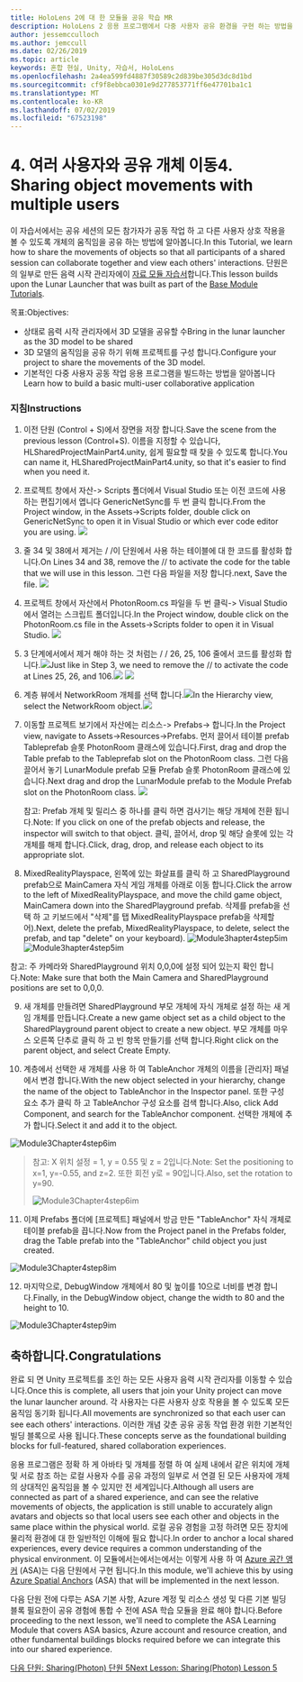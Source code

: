 ```yaml
---
title: HoloLens 2에 대 한 모듈을 공유 학습 MR
description: HoloLens 2 응용 프로그램에서 다중 사용자 공유 환경을 구현 하는 방법을 알아보려면이 과정을 완료 합니다.
author: jessemcculloch
ms.author: jemccull
ms.date: 02/26/2019
ms.topic: article
keywords: 혼합 현실, Unity, 자습서, HoloLens
ms.openlocfilehash: 2a4ea599fd4887f30589c2d839be305d3dc8d1bd
ms.sourcegitcommit: cf9f8ebbca0301e9d277853771ff6e47701ba1c1
ms.translationtype: MT
ms.contentlocale: ko-KR
ms.lasthandoff: 07/02/2019
ms.locfileid: "67523198"
---
```

# <a name="4-sharing-object-movements-with-multiple-users"></a><span data-ttu-id="e6876-104">4. 여러 사용자와 공유 개체 이동</span><span class="sxs-lookup"><span data-stu-id="e6876-104">4. Sharing object movements with multiple users</span></span>

<span data-ttu-id="e6876-105">이 자습서에서는 공유 세션의 모든 참가자가 공동 작업 하 고 다른 사용자 상호 작용을 볼 수 있도록 개체의 움직임을 공유 하는 방법에 알아봅니다.</span><span class="sxs-lookup"><span data-stu-id="e6876-105">In this Tutorial, we learn how to share the movements of objects so that all participants of a shared session can collaborate together and view each others' interactions.</span></span> <span data-ttu-id="e6876-106">단원은의 일부로 만든 음력 시작 관리자에이 [자료 모듈 자습서](mrlearning-base.md)합니다.</span><span class="sxs-lookup"><span data-stu-id="e6876-106">This lesson builds upon the Lunar Launcher that was built as part of the [Base Module Tutorials](mrlearning-base.md).</span></span>

<span data-ttu-id="e6876-107">목표:</span><span class="sxs-lookup"><span data-stu-id="e6876-107">Objectives:</span></span>

- <span data-ttu-id="e6876-108">상태로 음력 시작 관리자에서 3D 모델을 공유할 수</span><span class="sxs-lookup"><span data-stu-id="e6876-108">Bring in the lunar launcher as the 3D model to be shared</span></span>
- <span data-ttu-id="e6876-109">3D 모델의 움직임을 공유 하기 위해 프로젝트를 구성 합니다.</span><span class="sxs-lookup"><span data-stu-id="e6876-109">Configure your project to share the movements of the 3D model.</span></span>
- <span data-ttu-id="e6876-110">기본적인 다중 사용자 공동 작업 응용 프로그램을 빌드하는 방법을 알아봅니다</span><span class="sxs-lookup"><span data-stu-id="e6876-110">Learn how to build a basic multi-user collaborative application</span></span>

### <a name="instructions"></a><span data-ttu-id="e6876-111">지침</span><span class="sxs-lookup"><span data-stu-id="e6876-111">Instructions</span></span>


1. <span data-ttu-id="e6876-112">이전 단원 (Control + S)에서 장면을 저장 합니다.</span><span class="sxs-lookup"><span data-stu-id="e6876-112">Save the scene from the previous lesson (Control+S).</span></span> <span data-ttu-id="e6876-113">이름을 지정할 수 있습니다, HLSharedProjectMainPart4.unity, 쉽게 필요할 때 찾을 수 있도록 합니다.</span><span class="sxs-lookup"><span data-stu-id="e6876-113">You can name it, HLSharedProjectMainPart4.unity, so that it's easier to find when you need it.</span></span>

2. <span data-ttu-id="e6876-114">프로젝트 창에서 자산-> Scripts 폴더에서 Visual Studio 또는 이전 코드에 사용 하는 편집기에서 엽니다 GenericNetSync를 두 번 클릭 합니다.</span><span class="sxs-lookup"><span data-stu-id="e6876-114">From the Project window, in the Assets->Scripts folder, double click on GenericNetSync to open it in Visual Studio or which ever code editor you are using.</span></span>  ![](images/module3chapter4updatestep2.png)

3. <span data-ttu-id="e6876-115">줄 34 및 38에서 제거는 / /이 단원에서 사용 하는 테이블에 대 한 코드를 활성화 합니다.</span><span class="sxs-lookup"><span data-stu-id="e6876-115">On Lines 34 and 38, remove the // to activate the code for the table that we will use in this lesson.</span></span> <span data-ttu-id="e6876-116">그런 다음 파일을 저장 합니다.</span><span class="sxs-lookup"><span data-stu-id="e6876-116">next, Save the file.</span></span> ![](images/module3chapter4updatestep3.png)

4. <span data-ttu-id="e6876-117">프로젝트 창에서 자산에서 PhotonRoom.cs 파일을 두 번 클릭-> Visual Studio에서 열려는 스크립트 폴더입니다.</span><span class="sxs-lookup"><span data-stu-id="e6876-117">In the Project window, double click on the PhotonRoom.cs file in the Assets->Scripts folder to open it in Visual Studio.</span></span> ![](images/module3chapter4updatestep4.png)

5. <span data-ttu-id="e6876-118">3 단계에서에서 제거 해야 하는 것 처럼는 / / 26, 25, 106 줄에서 코드를 활성화 합니다.![](images/module3chapter4updatestep5a.png)</span><span class="sxs-lookup"><span data-stu-id="e6876-118">Just like in Step 3, we need to remove the // to activate the code at Lines 25, 26, and 106.![](images/module3chapter4updatestep5a.png)</span></span> ![](images/module3chapter4updatestep5b.png)

6. <span data-ttu-id="e6876-119">계층 뷰에서 NetworkRoom 개체를 선택 합니다.![](images/module3chapter4updatestep6.png)</span><span class="sxs-lookup"><span data-stu-id="e6876-119">In the Hierarchy view, select the NetworkRoom object.![](images/module3chapter4updatestep6.png)</span></span>

7. <span data-ttu-id="e6876-120">이동할 프로젝트 보기에서 자산에는 리소스-> Prefabs-> 합니다.</span><span class="sxs-lookup"><span data-stu-id="e6876-120">In the Project view, navigate to Assets->Resources->Prefabs.</span></span> <span data-ttu-id="e6876-121">먼저 끌어서 테이블 prefab Tableprefab 슬롯 PhotonRoom 클래스에 있습니다.</span><span class="sxs-lookup"><span data-stu-id="e6876-121">First, drag and drop the Table prefab to the Tableprefab slot on the PhotonRoom class.</span></span> <span data-ttu-id="e6876-122">그런 다음 끌어서 놓기 LunarModule prefab 모듈 Prefab 슬롯 PhotonRoom 클래스에 있습니다.</span><span class="sxs-lookup"><span data-stu-id="e6876-122">Next drag and drop the LunarModule prefab to the Module Prefab slot on the PhotonRoom class.</span></span> ![](images/module3chapter4updatestep7.png)

   <span data-ttu-id="e6876-123">참고: Prefab 개체 및 릴리스 중 하나를 클릭 하면 검사기는 해당 개체에 전환 됩니다.</span><span class="sxs-lookup"><span data-stu-id="e6876-123">Note: If you click on one of the prefab objects and release, the inspector will switch to that object.</span></span> <span data-ttu-id="e6876-124">클릭, 끌어서, drop 및 해당 슬롯에 있는 각 개체를 해제 합니다.</span><span class="sxs-lookup"><span data-stu-id="e6876-124">Click, drag, drop, and release each object to its appropriate slot.</span></span>



8. <span data-ttu-id="e6876-125">MixedRealityPlayspace, 왼쪽에 있는 화살표를 클릭 하 고 SharedPlayground prefab으로 MainCamera 자식 게임 개체를 아래로 이동 합니다.</span><span class="sxs-lookup"><span data-stu-id="e6876-125">Click the arrow to the left of MixedRealityPlayspace, and move the child game object, MainCamera down into the SharedPlayground prefab.</span></span> <span data-ttu-id="e6876-126">삭제를 prefab을 선택 하 고 키보드에서 "삭제"를 탭 MixedRealityPlayspace prefab을 삭제할 어).</span><span class="sxs-lookup"><span data-stu-id="e6876-126">Next, delete the prefab, MixedRealityPlayspace, to delete, select the prefab, and tap "delete" on your keyboard).</span></span>
<span data-ttu-id="e6876-127">![Module3hapter4step5im](images/module3chapter4step5im.PNG)</span><span class="sxs-lookup"><span data-stu-id="e6876-127">![Module3hapter4step5im](images/module3chapter4step5im.PNG)</span></span>

<span data-ttu-id="e6876-128">참고:  주 카메라와 SharedPlayground 위치 0,0,0에 설정 되어 있는지 확인 합니다.</span><span class="sxs-lookup"><span data-stu-id="e6876-128">Note:  Make sure that both the Main Camera and SharedPlayground positions are set to 0,0,0.</span></span>

9. <span data-ttu-id="e6876-129">새 개체를 만들려면 SharedPlayground 부모 개체에 자식 개체로 설정 하는 새 게임 개체를 만듭니다.</span><span class="sxs-lookup"><span data-stu-id="e6876-129">Create a new game object set as a child object to the SharedPlayground parent object to create a new object.</span></span> <span data-ttu-id="e6876-130">부모 개체를 마우스 오른쪽 단추로 클릭 하 고 빈 항목 만들기를 선택 합니다.</span><span class="sxs-lookup"><span data-stu-id="e6876-130">Right click on the parent object, and select Create Empty.</span></span> 

10. <span data-ttu-id="e6876-131">계층에서 선택한 새 개체를 사용 하 여 TableAnchor 개체의 이름을 [관리자] 패널에서 변경 합니다.</span><span class="sxs-lookup"><span data-stu-id="e6876-131">With the new object selected in your hierarchy, change the name of the object to TableAnchor in the Inspector panel.</span></span> <span data-ttu-id="e6876-132">또한 구성 요소 추가 클릭 하 고 TableAnchor 구성 요소를 검색 합니다.</span><span class="sxs-lookup"><span data-stu-id="e6876-132">Also, click Add Component, and search for the TableAnchor component.</span></span> <span data-ttu-id="e6876-133">선택한 개체에 추가 합니다.</span><span class="sxs-lookup"><span data-stu-id="e6876-133">Select it and add it to the object.</span></span> 

![Module3Chapter4step6im](images/module3chapter4step7im.PNG)

> <span data-ttu-id="e6876-135">참고: X 위치 설정 = 1, y = 0.55 및 z = 2입니다.</span><span class="sxs-lookup"><span data-stu-id="e6876-135">Note: Set the positioning to x=1, y=-0.55, and z=2.</span></span> <span data-ttu-id="e6876-136">또한 회전 y로 = 90입니다.</span><span class="sxs-lookup"><span data-stu-id="e6876-136">Also, set the rotation to y=90.</span></span> 
>
> ![Module3Chapter4step6im](images/module3chapter4noteim.PNG)

11. <span data-ttu-id="e6876-138">이제 Prefabs 폴더에 [프로젝트] 패널에서 방금 만든 "TableAnchor" 자식 개체로 테이블 prefab을 끕니다.</span><span class="sxs-lookup"><span data-stu-id="e6876-138">Now from the Project panel in the Prefabs folder, drag the Table prefab into the "TableAnchor" child object you just created.</span></span>

![Module3Chapter4step8im](images/module3chapter4step8im.PNG)



12. <span data-ttu-id="e6876-140">마지막으로, DebugWindow 개체에서 80 및 높이를 10으로 너비를 변경 합니다.</span><span class="sxs-lookup"><span data-stu-id="e6876-140">Finally, in the DebugWindow object, change the width to 80 and the height to 10.</span></span>

![Module3Chapter4step9im](images/module3chapter4step11im.PNG)




## <a name="congratulations"></a><span data-ttu-id="e6876-142">축하합니다.</span><span class="sxs-lookup"><span data-stu-id="e6876-142">Congratulations</span></span>


<span data-ttu-id="e6876-143">완료 되 면 Unity 프로젝트를 조인 하는 모든 사용자 음력 시작 관리자를 이동할 수 있습니다.</span><span class="sxs-lookup"><span data-stu-id="e6876-143">Once this is complete, all users that join your Unity project can move the lunar launcher around.</span></span> <span data-ttu-id="e6876-144">각 사용자는 다른 사용자 상호 작용을 볼 수 있도록 모든 움직임 동기화 됩니다.</span><span class="sxs-lookup"><span data-stu-id="e6876-144">All movements are synchronized so that each user can see each others' interactions.</span></span> <span data-ttu-id="e6876-145">이러한 개념 갖춘 공유 공동 작업 환경 위한 기본적인 빌딩 블록으로 사용 됩니다.</span><span class="sxs-lookup"><span data-stu-id="e6876-145">These concepts serve as the foundational building blocks for full-featured, shared collaboration experiences.</span></span> 

<span data-ttu-id="e6876-146">응용 프로그램은 정확 하 게 아바타 및 개체를 정렬 하 여 실제 내에서 같은 위치에 개체 및 서로 참조 하는 로컬 사용자 수를 공유 과정의 일부로 서 연결 된 모든 사용자에 개체의 상대적인 움직임을 볼 수 있지만 전 세계입니다.</span><span class="sxs-lookup"><span data-stu-id="e6876-146">Although all users are connected as part of a shared experience, and can see the relative movements of objects, the application is still unable to accurately align avatars and objects so that local users see each other and objects in the same place within the physical world.</span></span> <span data-ttu-id="e6876-147">로컬 공유 경험을 고정 하려면 모든 장치에 물리적 환경에 대 한 일반적인 이해에 필요 합니다.</span><span class="sxs-lookup"><span data-stu-id="e6876-147">In order to anchor a local shared experiences, every device requires a common understanding of the physical environment.</span></span> <span data-ttu-id="e6876-148">이 모듈에서는에서는에서는 이렇게 사용 하 여 [Azure 공간 앵커](<https://azure.microsoft.com/en-us/services/spatial-anchors/>) (ASA)는 다음 단원에서 구현 됩니다.</span><span class="sxs-lookup"><span data-stu-id="e6876-148">In this module, we'll achieve this by using [Azure Spatial Anchors](<https://azure.microsoft.com/en-us/services/spatial-anchors/>) (ASA) that will be implemented in the next lesson.</span></span>

<span data-ttu-id="e6876-149">다음 단원 전에 다루는 ASA 기본 사항, Azure 계정 및 리소스 생성 및 다른 기본 빌딩 블록 필요한이 공유 경험에 통합 수 전에 ASA 학습 모듈을 완료 해야 합니다.</span><span class="sxs-lookup"><span data-stu-id="e6876-149">Before proceeding to the next lesson, we'll need to complete the ASA Learning Module that covers ASA basics, Azure account and resource creation, and other fundamental buildings blocks required before we can integrate this into our shared experience.</span></span>

<span data-ttu-id="e6876-150">[다음 단원: Sharing(Photon) 단원 5](mrlearning-sharing(photon)-ch5.md)</span><span class="sxs-lookup"><span data-stu-id="e6876-150">[Next Lesson: Sharing(Photon) Lesson 5](mrlearning-sharing(photon)-ch5.md)</span></span>

